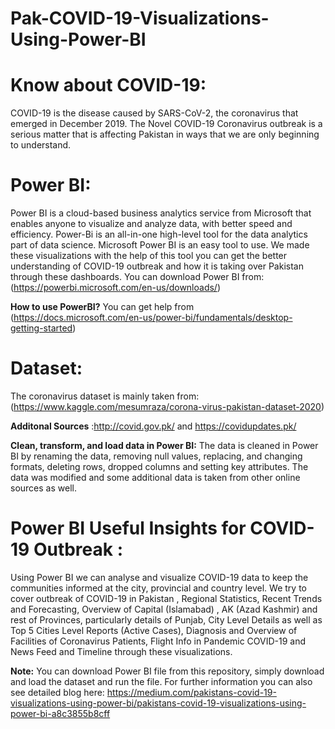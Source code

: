 # Pak-COVID-19-Visualizations-Using-Power-BI

# Know about COVID-19:
COVID-19 is the disease caused by SARS-CoV-2, the coronavirus that emerged in December 2019. The Novel COVID-19 Coronavirus outbreak is a serious matter that is affecting Pakistan in ways that we are only beginning to understand. 

# Power BI:
Power BI is a cloud-based business analytics service from Microsoft that enables anyone to visualize and analyze data, with better speed and efficiency. Power-Bi is an all-in-one high-level tool for the data analytics part of data science. Microsoft Power BI is an easy tool to use. We made these visualizations with the help of this tool you can get the better understanding of COVID-19 outbreak and how it is taking over Pakistan through these dashboards. You can download Power BI from: (https://powerbi.microsoft.com/en-us/downloads/)

**How to use PowerBI?** You can get help from (https://docs.microsoft.com/en-us/power-bi/fundamentals/desktop-getting-started)

# Dataset:
The coronavirus dataset is mainly taken from: (https://www.kaggle.com/mesumraza/corona-virus-pakistan-dataset-2020)

**Additonal Sources** :http://covid.gov.pk/ and https://covidupdates.pk/ 

**Clean, transform, and load data in Power BI:**
The data is cleaned in Power BI by renaming the data, removing null values, replacing, and changing formats, deleting rows, dropped columns and setting key attributes. The data was modified and some additional data is taken from other online sources as well.

# Power BI Useful Insights for COVID-19 Outbreak :
Using Power BI we can analyse and visualize COVID-19 data to keep the communities informed at the city, provincial and country level. We try to cover outbreak of COVID-19 in Pakistan , Regional Statistics, Recent Trends and Forecasting, Overview of Capital (Islamabad) , AK (Azad Kashmir) and rest of Provinces, particularly details of Punjab, City Level Details as well as Top 5 Cities Level Reports (Active Cases), Diagnosis and Overview of Facilities of Coronavirus Patients, Flight Info in Pandemic COVID-19 and News Feed and Timeline through these visualizations.  

**Note:** You can download Power BI file from this repository, simply download and load the dataset and run the file.  For further information you can also see detailed blog here: https://medium.com/pakistans-covid-19-visualizations-using-power-bi/pakistans-covid-19-visualizations-using-power-bi-a8c3855b8cff

